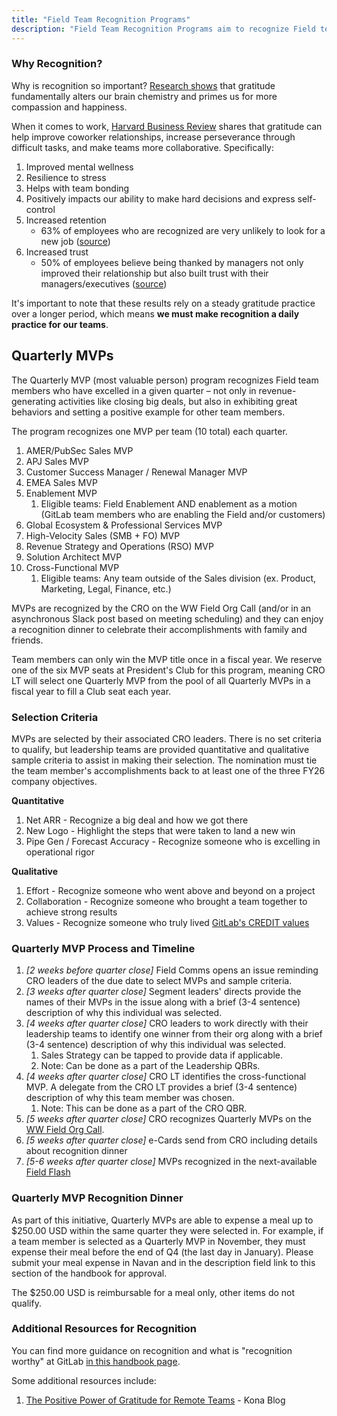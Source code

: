 ```yaml
---
title: "Field Team Recognition Programs"
description: "Field Team Recognition Programs aim to recognize Field team members for significant contributions to team performance. These programs are a direct result of Sales engagement survey data and CRO leaders' commitment to fostering a culture of recognition"
---
```


### Why Recognition?

Why is recognition so important? [Research shows](https://greatergood.berkeley.edu/article/item/how_gratitude_can_transform_your_workplace) that gratitude fundamentally alters our brain chemistry and primes us for more compassion and happiness.

When it comes to work, [Harvard Business Review](https://hbr.org/2020/10/use-gratitude-to-counter-stress-and-uncertainty) shares that gratitude can help improve coworker relationships, increase perseverance through difficult tasks, and make teams more collaborative. Specifically:

1. Improved mental wellness
1. Resilience to stress
1. Helps with team bonding
1. Positively impacts our ability to make hard decisions and express self-control
1. Increased retention
   - 63% of employees who are recognized are very unlikely to look for a new job ([source](https://www.spiceworks.com/hr/engagement-retention/articles/employee-recognition-and-retention-statistics/))
1. Increased trust
   - 50% of employees believe being thanked by managers not only improved their relationship but also built trust with their managers/executives ([source](https://web.archive.org/web/20230131145032/https://www.tinypulse.com/blog/sk-employee-recognition-stats))

It's important to note that these results rely on a steady gratitude practice over a longer period, which means **we must make recognition a daily practice for our teams**.

## Quarterly MVPs

The Quarterly MVP (most valuable person) program recognizes Field team members who have excelled in a given quarter – not only in revenue-generating activities like closing big deals, but also in exhibiting great behaviors and setting a positive example for other team members.

The program recognizes one MVP per team (10 total) each quarter.

1. AMER/PubSec Sales MVP
1. APJ Sales MVP
1. Customer Success Manager / Renewal Manager MVP 
1. EMEA Sales MVP
1. Enablement MVP 
   1. Eligible teams: Field Enablement AND enablement as a motion (GitLab team members who are enabling the Field and/or customers) 
1. Global Ecosystem & Professional Services MVP 
1. High-Velocity Sales (SMB + FO) MVP
1. Revenue Strategy and Operations (RSO) MVP
1. Solution Architect MVP
1. Cross-Functional MVP
   1. Eligible teams: Any team outside of the Sales division (ex. Product, Marketing, Legal, Finance, etc.)

MVPs are recognized by the CRO on the WW Field Org Call (and/or in an asynchronous Slack post based on meeting scheduling) and they can enjoy a recognition dinner to celebrate their accomplishments with family and friends. 

Team members can only win the MVP title once in a fiscal year. We reserve one of the six MVP seats at President's Club for this program, meaning CRO LT will select one Quarterly MVP from the pool of all Quarterly MVPs in a fiscal year to fill a Club seat each year.

### Selection Criteria

MVPs are selected by their associated CRO leaders. There is no set criteria to qualify, but leadership teams are provided quantitative and qualitative sample criteria to assist in making their selection. The nomination must tie the team member's accomplishments back to at least one of the three FY26 company objectives.

**Quantitative**

1. Net ARR - Recognize a big deal and how we got there
1. New Logo - Highlight the steps that were taken to land a new win
1. Pipe Gen / Forecast Accuracy - Recognize someone who is excelling in operational rigor

**Qualitative**

1. Effort - Recognize someone who went above and beyond on a project
1. Collaboration - Recognize someone who brought a team together to achieve strong results
1. Values - Recognize someone who truly lived [GitLab's CREDIT values](/handbook/values/)

### Quarterly MVP Process and Timeline

1. *[2 weeks before quarter close]* Field Comms opens an issue reminding CRO leaders of the due date to select MVPs and sample criteria.
1. *[3 weeks after quarter close]* Segment leaders' directs provide the names of their MVPs in the issue along with a brief (3-4 sentence) description of why this individual was selected.
1. *[4 weeks after quarter close]* CRO leaders to work directly with their leadership teams to identify one winner from their org along with a brief (3-4 sentence) description of why this individual was selected.
   1. Sales Strategy can be tapped to provide data if applicable.
   1. Note: Can be done as a part of the Leadership QBRs.
1. *[4 weeks after quarter close]* CRO LT identifies the cross-functional MVP. A delegate from the CRO LT provides a brief (3-4 sentence) description of why this team member was chosen.
   1. Note: This can be done as a part of the CRO QBR.
1. *[5 weeks after quarter close]* CRO recognizes Quarterly MVPs on the [WW Field Org Call](/handbook/sales/sales-meetings/#ww-field-org-call).
1. *[5 weeks after quarter close]* e-Cards send from CRO including details about recognition dinner
1. *[5-6 weeks after quarter close]* MVPs recognized in the next-available [Field Flash](/handbook/sales/field-communications/field-flash-newsletter/)

### Quarterly MVP Recognition Dinner

As part of this initiative, Quarterly MVPs are able to expense a meal up to $250.00 USD within the same quarter they were selected in. For example, if a team member is selected as a Quarterly MVP in November, they must expense their meal before the end of Q4 (the last day in January). Please submit your meal expense in Navan and in the description field link to this section of the handbook for approval.

The $250.00 USD is reimbursable for a meal only, other items do not qualify.

### Additional Resources for Recognition

You can find more guidance on recognition and what is "recognition worthy" at GitLab [in this handbook page](/handbook/people-group/guidance-on-feedback/#recognition).

Some additional resources include:

1. [The Positive Power of Gratitude for Remote Teams](https://www.heykona.com/blog/the-positive-power-of-gratitude-for-remote-teams) - Kona Blog
